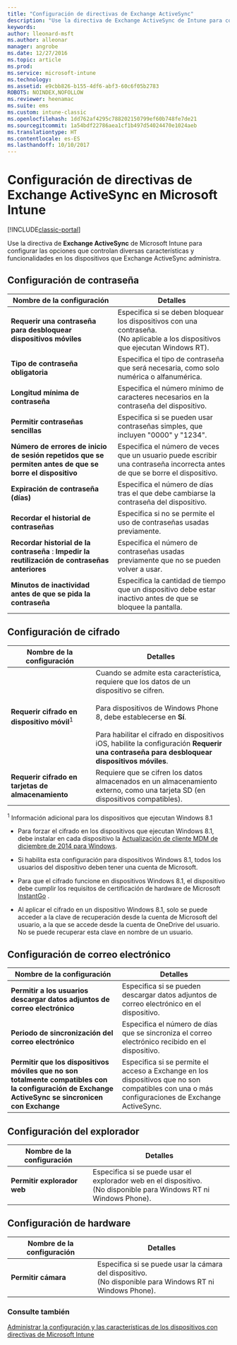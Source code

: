 ```yaml
---
title: "Configuración de directivas de Exchange ActiveSync"
description: "Use la directiva de Exchange ActiveSync de Intune para configurar las opciones que le permitirán controlar características y funciones en los dispositivos administrados por Exchange ActiveSync."
keywords: 
author: lleonard-msft
ms.author: alleonar
manager: angrobe
ms.date: 12/27/2016
ms.topic: article
ms.prod: 
ms.service: microsoft-intune
ms.technology: 
ms.assetid: e9cbb826-b155-4df6-abf3-60c6f05b2783
ROBOTS: NOINDEX,NOFOLLOW
ms.reviewer: heenamac
ms.suite: ems
ms.custom: intune-classic
ms.openlocfilehash: 1dd762af4295c788202150799ef60b748fe7de21
ms.sourcegitcommit: 1a54bdf22786aea1cf1b497d54024470e1024aeb
ms.translationtype: HT
ms.contentlocale: es-ES
ms.lasthandoff: 10/10/2017
---
```

# <a name="exchange-activesync-policy-settings-in-microsoft-intune"></a>Configuración de directivas de Exchange ActiveSync en Microsoft Intune

[!INCLUDE[classic-portal](../includes/classic-portal.md)]

Use la directiva de **Exchange ActiveSync** de Microsoft Intune para configurar las opciones que controlan diversas características y funcionalidades en los dispositivos que Exchange ActiveSync administra.


## <a name="password-settings"></a>Configuración de contraseña

|Nombre de la configuración|Detalles
|----------------|---|
|**Requerir una contraseña para desbloquear dispositivos móviles**|Especifica si se deben bloquear los dispositivos con una contraseña.<br>(No aplicable a los dispositivos que ejecutan Windows RT).|
|**Tipo de contraseña obligatoria**|Especifica el tipo de contraseña que será necesaria, como solo numérica o alfanumérica.|
|**Longitud mínima de contraseña**|Especifica el número mínimo de caracteres necesarios en la contraseña del dispositivo.|
|**Permitir contraseñas sencillas**|Especifica si se pueden usar contraseñas simples, que incluyen "0000" y "1234".|
|**Número de errores de inicio de sesión repetidos que se permiten antes de que se borre el dispositivo**|Especifica el número de veces que un usuario puede escribir una contraseña incorrecta antes de que se borre el dispositivo.|
|**Expiración de contraseña (días)**|Especifica el número de días tras el que debe cambiarse la contraseña del dispositivo.
|**Recordar el historial de contraseñas**|Especifica si no se permite el uso de contraseñas usadas previamente.|
|**Recordar historial de la contraseña** : **Impedir la reutilización de contraseñas anteriores**|Especifica el número de contraseñas usadas previamente que no se pueden volver a usar.|
|**Minutos de inactividad antes de que se pida la contraseña**|Especifica la cantidad de tiempo que un dispositivo debe estar inactivo antes de que se bloquee la pantalla.

## <a name="encryption-settings"></a>Configuración de cifrado

|Nombre de la configuración|Detalles|
|----------------|---|
|**Requerir cifrado en dispositivo móvil**<sup>1</sup>|Cuando se admite esta característica, requiere que los datos de un dispositivo se cifren.<br><br>Para dispositivos de Windows Phone 8, debe establecerse en **Sí**.<br /><br />Para habilitar el cifrado en dispositivos iOS, habilite la configuración **Requerir una contraseña para desbloquear dispositivos móviles**.|
|**Requerir cifrado en tarjetas de almacenamiento**|Requiere que se cifren los datos almacenados en un almacenamiento externo, como una tarjeta SD (en dispositivos compatibles).
<sup>1</sup> Información adicional para los dispositivos que ejecutan Windows 8.1

-   Para forzar el cifrado en los dispositivos que ejecutan Windows 8.1, debe instalar en cada dispositivo la [Actualización de cliente MDM de diciembre de 2014 para Windows](https://support.microsoft.com/kb/3013816).

-   Si habilita esta configuración para dispositivos Windows 8.1, todos los usuarios del dispositivo deben tener una cuenta de Microsoft.

-   Para que el cifrado funcione en dispositivos Windows 8.1, el dispositivo debe cumplir los requisitos de certificación de hardware de Microsoft [InstantGo](http://blogs.windows.com/bloggingwindows/2014/06/19/instantgo-a-better-way-to-sleep/) .

-   Al aplicar el cifrado en un dispositivo Windows 8.1, solo se puede acceder a la clave de recuperación desde la cuenta de Microsoft del usuario, a la que se accede desde la cuenta de OneDrive del usuario. No se puede recuperar esta clave en nombre de un usuario.

## <a name="email-settings"></a>Configuración de correo electrónico

|Nombre de la configuración|Detalles
|----------------|---|
|**Permitir a los usuarios descargar datos adjuntos de correo electrónico**|Especifica si se pueden descargar datos adjuntos de correo electrónico en el dispositivo.|
|**Periodo de sincronización del correo electrónico**|Especifica el número de días que se sincroniza el correo electrónico recibido en el dispositivo.
|**Permitir que los dispositivos móviles que no son totalmente compatibles con la configuración de Exchange ActiveSync se sincronicen con Exchange**|Especifica si se permite el acceso a Exchange en los dispositivos que no son compatibles con una o más configuraciones de Exchange ActiveSync.

## <a name="browser-settings"></a>Configuración del explorador

|Nombre de la configuración|Detalles
|----------------|---|
|**Permitir explorador web**|Especifica si se puede usar el explorador web en el dispositivo.<br>(No disponible para Windows RT ni Windows Phone).

## <a name="hardware-settings"></a>Configuración de hardware

|Nombre de la configuración|Detalles
|----------------|---|
|**Permitir cámara**|Especifica si se puede usar la cámara del dispositivo.<br>(No disponible para Windows RT ni Windows Phone).



### <a name="see-also"></a>Consulte también
[Administrar la configuración y las características de los dispositivos con directivas de Microsoft Intune](manage-settings-and-features-on-your-devices-with-microsoft-intune-policies.md)
